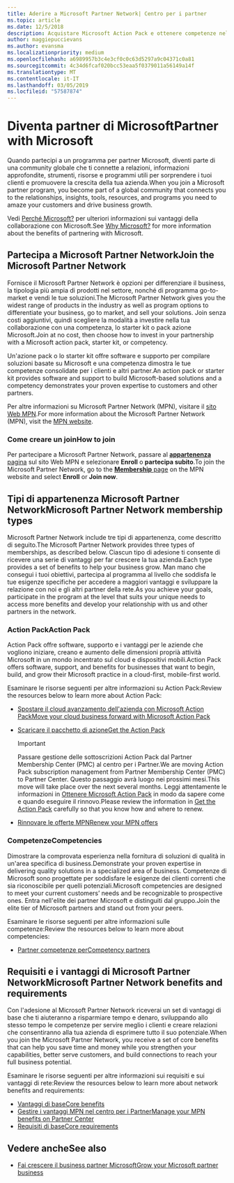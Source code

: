 ```yaml
---
title: Aderire a Microsoft Partner Network| Centro per i partner
ms.topic: article
ms.date: 12/5/2018
description: Acquistare Microsoft Action Pack e ottenere competenze nel Centro per i partner
author: maggiepuccievans
ms.author: evansma
ms.localizationpriority: medium
ms.openlocfilehash: a6989957b3c4e3cf0c0c63d5297a9c04371c0a81
ms.sourcegitcommit: 4c34d6fcaf020bcc53eaa5f0379011a56149a14f
ms.translationtype: MT
ms.contentlocale: it-IT
ms.lasthandoff: 03/05/2019
ms.locfileid: "57587874"
---
```

<!-- Note from Maggie on Dec 5, 2018: I can no longer tell what purpose this article serves. I'm going to redirect it to the mpn-overview.md topic and move the relevant information there. In the interim, I've copied and pasted the content from the MPN overview topic into this one in case anyone out there has it bookmarked.
-->

# <a name="partner-with-microsoft"></a><span data-ttu-id="226a9-103">Diventa partner di Microsoft</span><span class="sxs-lookup"><span data-stu-id="226a9-103">Partner with Microsoft</span></span>

<span data-ttu-id="226a9-104">Quando partecipi a un programma per partner Microsoft, diventi parte di una community globale che ti connette a relazioni, informazioni approfondite, strumenti, risorse e programmi utili per sorprendere i tuoi clienti e promuovere la crescita della tua azienda.</span><span class="sxs-lookup"><span data-stu-id="226a9-104">When you join a Microsoft partner program, you become part of a global community that connects you to the relationships, insights, tools, resources, and programs you need to amaze your customers and drive business growth.</span></span>

<span data-ttu-id="226a9-105">Vedi [Perché Microsoft?](https://partner.microsoft.com/business-opportunities/why-microsoft) per ulteriori informazioni sui vantaggi della collaborazione con Microsoft.</span><span class="sxs-lookup"><span data-stu-id="226a9-105">See [Why Microsoft?](https://partner.microsoft.com/business-opportunities/why-microsoft) for more information about the benefits of partnering with Microsoft.</span></span> 

## <a name="join-the-microsoft-partner-network"></a><span data-ttu-id="226a9-106">Partecipa a Microsoft Partner Network</span><span class="sxs-lookup"><span data-stu-id="226a9-106">Join the Microsoft Partner Network</span></span>

<!-- 12/5/18 The content below was copied and pasted directly from the Membership page of the MPN site (https://partner.microsoft.com/en-us/membership)-->

<span data-ttu-id="226a9-107">Fornisce il Microsoft Partner Network è opzioni per differenziare il business, la tipologia più ampia di prodotti nel settore, nonché di programma go-to-market e vendi le tue soluzioni.</span><span class="sxs-lookup"><span data-stu-id="226a9-107">The Microsoft Partner Network gives you the widest range of products in the industry as well as program options to differentiate your business, go to market, and sell your solutions.</span></span> <span data-ttu-id="226a9-108">Join senza costi aggiuntivi, quindi scegliere la modalità a investire nella tua collaborazione con una competenza, lo starter kit o pack azione Microsoft.</span><span class="sxs-lookup"><span data-stu-id="226a9-108">Join at no cost, then choose how to invest in your partnership with a Microsoft action pack, starter kit, or competency.</span></span>

<span data-ttu-id="226a9-109">Un'azione pack o lo starter kit offre software e supporto per compilare soluzioni basate su Microsoft e una competenza dimostra le tue competenze consolidate per i clienti e altri partner.</span><span class="sxs-lookup"><span data-stu-id="226a9-109">An action pack or starter kit provides software and support to build Microsoft-based solutions and a competency demonstrates your proven expertise to customers and other partners.</span></span>

<span data-ttu-id="226a9-110">Per altre informazioni su Microsoft Partner Network (MPN), visitare il [sito Web MPN](https://partner.microsoft.com/commercial).</span><span class="sxs-lookup"><span data-stu-id="226a9-110">For more information about the Microsoft Partner Network (MPN), visit the [MPN website](https://partner.microsoft.com/commercial).</span></span>

### <a name="how-to-join"></a><span data-ttu-id="226a9-111">Come creare un join</span><span class="sxs-lookup"><span data-stu-id="226a9-111">How to join</span></span>

<span data-ttu-id="226a9-112">Per partecipare a Microsoft Partner Network, passare al [ **appartenenza** pagina](https://partner.microsoft.com/membership) sul sito Web MPN e selezionare **Enroll** o **partecipa subito**.</span><span class="sxs-lookup"><span data-stu-id="226a9-112">To join the Microsoft Partner Network, go to the [**Membership** page](https://partner.microsoft.com/membership) on the MPN website and select **Enroll** or **Join now**.</span></span>

## <a name="microsoft-partner-network-membership-types"></a><span data-ttu-id="226a9-113">Tipi di appartenenza Microsoft Partner Network</span><span class="sxs-lookup"><span data-stu-id="226a9-113">Microsoft Partner Network membership types</span></span>

<!-- 12/5/18 The content below was copied and pasted directly from the Membership pages of the MPN site (https://partner.microsoft.com/en-us/membership)-->

<span data-ttu-id="226a9-114">Microsoft Partner Network include tre tipi di appartenenza, come descritto di seguito.</span><span class="sxs-lookup"><span data-stu-id="226a9-114">The Microsoft Partner Network provides three types of memberships, as described below.</span></span> <span data-ttu-id="226a9-115">Ciascun tipo di adesione ti consente di ricevere una serie di vantaggi per far crescere la tua azienda.</span><span class="sxs-lookup"><span data-stu-id="226a9-115">Each type provides a set of benefits to help your business grow.</span></span> <span data-ttu-id="226a9-116">Man mano che consegui i tuoi obiettivi, partecipa al programma al livello che soddisfa le tue esigenze specifiche per accedere a maggiori vantaggi e sviluppare la relazione con noi e gli altri partner della rete.</span><span class="sxs-lookup"><span data-stu-id="226a9-116">As you achieve your goals, participate in the program at the level that suits your unique needs to access more benefits and develop your relationship with us and other partners in the network.</span></span>

### <a name="action-pack"></a><span data-ttu-id="226a9-117">Action Pack</span><span class="sxs-lookup"><span data-stu-id="226a9-117">Action Pack</span></span>

<span data-ttu-id="226a9-118">Action Pack offre software, supporto e i vantaggi per le aziende che vogliono iniziare, creano e aumento delle dimensioni proprià attività Microsoft in un mondo incentrato sul cloud e dispositivi mobili.</span><span class="sxs-lookup"><span data-stu-id="226a9-118">Action Pack offers software, support, and benefits for businesses that want to begin, build, and grow their Microsoft practice in a cloud-first, mobile-first world.</span></span> 

<span data-ttu-id="226a9-119">Esaminare le risorse seguenti per altre informazioni su Action Pack:</span><span class="sxs-lookup"><span data-stu-id="226a9-119">Review the resources below to learn more about Action Pack:</span></span>

- [<span data-ttu-id="226a9-120">Spostare il cloud avanzamento dell'azienda con Microsoft Action Pack</span><span class="sxs-lookup"><span data-stu-id="226a9-120">Move your cloud business forward with Microsoft Action Pack</span></span>](https://partner.microsoft.com/membership/action-pack)
- [<span data-ttu-id="226a9-121">Scaricare il pacchetto di azione</span><span class="sxs-lookup"><span data-stu-id="226a9-121">Get the Action Pack</span></span>](mpn-get-action-pack.md)
  
    >[!IMPORTANT]
    ><span data-ttu-id="226a9-122">Passare gestione delle sottoscrizioni Action Pack dal Partner Membership Center (PMC) al centro per i Partner.</span><span class="sxs-lookup"><span data-stu-id="226a9-122">We are moving Action Pack subscription management from Partner Membership Center (PMC) to Partner Center.</span></span> <span data-ttu-id="226a9-123">Questo passaggio avrà luogo nei prossimi mesi.</span><span class="sxs-lookup"><span data-stu-id="226a9-123">This move will take place over the next several months.</span></span> <span data-ttu-id="226a9-124">Leggi attentamente le informazioni in [Ottenere Microsoft Action Pack](mpn-get-action-pack.md) in modo da sapere come e quando eseguire il rinnovo.</span><span class="sxs-lookup"><span data-stu-id="226a9-124">Please review the information in [Get the Action Pack](mpn-get-action-pack.md) carefully so that you know how and where to renew.</span></span>  

- [<span data-ttu-id="226a9-125">Rinnovare le offerte MPN</span><span class="sxs-lookup"><span data-stu-id="226a9-125">Renew your MPN offers</span></span>](renew-mpn-offers.md)

### <a name="competencies"></a><span data-ttu-id="226a9-126">Competenze</span><span class="sxs-lookup"><span data-stu-id="226a9-126">Competencies</span></span>

<span data-ttu-id="226a9-127">Dimostrare la comprovata esperienza nella fornitura di soluzioni di qualità in un'area specifica di business.</span><span class="sxs-lookup"><span data-stu-id="226a9-127">Demonstrate your proven expertise in delivering quality solutions in a specialized area of business.</span></span> <span data-ttu-id="226a9-128">Competenze di Microsoft sono progettate per soddisfare le esigenze dei clienti correnti che sia riconoscibile per quelli potenziali.</span><span class="sxs-lookup"><span data-stu-id="226a9-128">Microsoft competencies are designed to meet your current customers’ needs and be recognizable to prospective ones.</span></span> <span data-ttu-id="226a9-129">Entra nell'elite dei partner Microsoft e distinguiti dal gruppo.</span><span class="sxs-lookup"><span data-stu-id="226a9-129">Join the elite tier of Microsoft partners and stand out from your peers.</span></span>

<span data-ttu-id="226a9-130">Esaminare le risorse seguenti per altre informazioni sulle competenze:</span><span class="sxs-lookup"><span data-stu-id="226a9-130">Review the resources below to learn more about competencies:</span></span>

- [<span data-ttu-id="226a9-131">Partner competenze per</span><span class="sxs-lookup"><span data-stu-id="226a9-131">Competency partners</span></span>](https://partner.microsoft.com/membership/competencies)

## <a name="microsoft-partner-network-benefits-and-requirements"></a><span data-ttu-id="226a9-132">Requisiti e i vantaggi di Microsoft Partner Network</span><span class="sxs-lookup"><span data-stu-id="226a9-132">Microsoft Partner Network benefits and requirements</span></span>

<span data-ttu-id="226a9-133">Con l'adesione al Microsoft Partner Network riceverai un set di vantaggi di base che ti aiuteranno a risparmiare tempo e denaro, sviluppando allo stesso tempo le competenze per servire meglio i clienti e creare relazioni che consentiranno alla tua azienda di esprimere tutto il suo potenziale.</span><span class="sxs-lookup"><span data-stu-id="226a9-133">When you join the Microsoft Partner Network, you receive a set of core benefits that can help you save time and money while you strengthen your capabilities, better serve customers, and build connections to reach your full business potential.</span></span>

<span data-ttu-id="226a9-134">Esaminare le risorse seguenti per altre informazioni sui requisiti e sui vantaggi di rete:</span><span class="sxs-lookup"><span data-stu-id="226a9-134">Review the resources below to learn more about network benefits and requirements:</span></span>

- [<span data-ttu-id="226a9-135">Vantaggi di base</span><span class="sxs-lookup"><span data-stu-id="226a9-135">Core benefits</span></span>](https://partner.microsoft.com/en-us/membership/core-benefits#simple-tab-content-1)
- [<span data-ttu-id="226a9-136">Gestire i vantaggi MPN nel centro per i Partner</span><span class="sxs-lookup"><span data-stu-id="226a9-136">Manage your MPN benefits on Partner Center</span></span>](manage-your-partner-network-benefits.md)
- [<span data-ttu-id="226a9-137">Requisiti di base</span><span class="sxs-lookup"><span data-stu-id="226a9-137">Core requirements</span></span>](https://partner.microsoft.com/en-us/membership/core-benefits#simple-tab-content-2)

## <a name="see-also"></a><span data-ttu-id="226a9-138">Vedere anche</span><span class="sxs-lookup"><span data-stu-id="226a9-138">See also</span></span>
- [<span data-ttu-id="226a9-139">Fai crescere il business partner Microsoft</span><span class="sxs-lookup"><span data-stu-id="226a9-139">Grow your Microsoft partner business</span></span>](grow-your-business.md)
